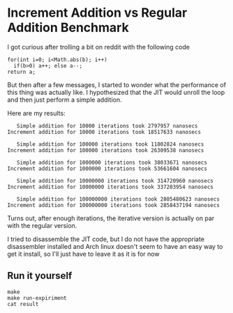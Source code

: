 # Increment Addition vs Regular Addition Benchmark
I got curious after trolling a bit on reddit with the following code

```
for(int i=0; i<Math.abs(b); i++)
  if(b>0) a++; else a--;
return a;
```

But then after a few messages, I started to wonder what the performance of this thing was actually like.
I hypothesized that the JIT would unroll the loop and then just perform a simple addition.

Here are my results:

```
   Simple addition for 10000 iterations took 2797957 nanosecs
Increment addition for 10000 iterations took 18517633 nanosecs

   Simple addition for 100000 iterations took 11802824 nanosecs
Increment addition for 100000 iterations took 26309538 nanosecs

   Simple addition for 1000000 iterations took 38033671 nanosecs
Increment addition for 1000000 iterations took 53661604 nanosecs

   Simple addition for 10000000 iterations took 314720960 nanosecs
Increment addition for 10000000 iterations took 337203954 nanosecs

   Simple addition for 100000000 iterations took 2805480623 nanosecs
Increment addition for 100000000 iterations took 2858437194 nanosecs
```


Turns out, after enough iterations, the iterative version is actually on par with the regular version.

I tried to disassemble the JIT code, but I do not have the appropriate disassembler installed and Arch linux doesn't seem to have an easy way to get it install, so I'll just have to leave it as it is for now

## Run it yourself

```
make
make run-expiriment
cat result
```
